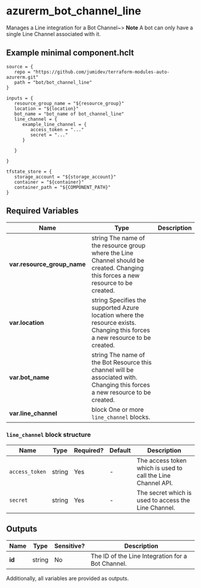 # azurerm_bot_channel_line

Manages a Line integration for a Bot Channel~> **Note** A bot can only have a single Line Channel associated with it.

## Example minimal component.hclt

```hcl
source = {
   repo = "https://github.com/jumidev/terraform-modules-auto-azurerm.git" 
   path = "bot/bot_channel_line" 
}

inputs = {
   resource_group_name = "${resource_group}" 
   location = "${location}" 
   bot_name = "bot_name of bot_channel_line" 
   line_channel = {
      example_line_channel = {
         access_token = "..."   
         secret = "..."   
      }
  
   }
 
}

tfstate_store = {
   storage_account = "${storage_account}" 
   container = "${container}" 
   container_path = "${COMPONENT_PATH}" 
}

```

## Required Variables

| Name | Type |  Description |
| ---- | --------- |  ----------- |
| **var.resource_group_name** | string  The name of the resource group where the Line Channel should be created. Changing this forces a new resource to be created. | 
| **var.location** | string  Specifies the supported Azure location where the resource exists. Changing this forces a new resource to be created. | 
| **var.bot_name** | string  The name of the Bot Resource this channel will be associated with. Changing this forces a new resource to be created. | 
| **var.line_channel** | block  One or more `line_channel` blocks. | 

### `line_channel` block structure

| Name | Type | Required? | Default | Description |
| ---- | ---- | --------- | ------- | ----------- |
| `access_token` | string | Yes | - | The access token which is used to call the Line Channel API. |
| `secret` | string | Yes | - | The secret which is used to access the Line Channel. |



## Outputs

| Name | Type | Sensitive? | Description |
| ---- | ---- | --------- | --------- |
| **id** | string | No  | The ID of the Line Integration for a Bot Channel. | 

Additionally, all variables are provided as outputs.
